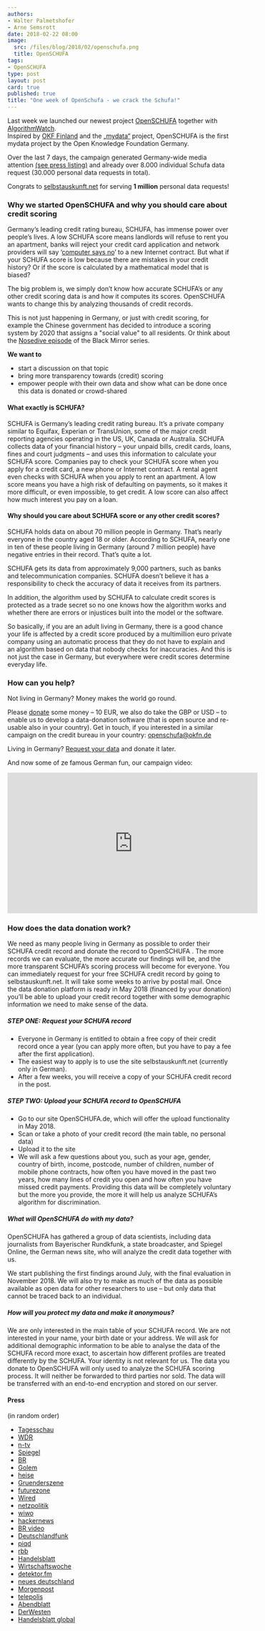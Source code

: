 ```yaml
---
authors: 
- Walter Palmetshofer
- Arne Semsrott
date: 2018-02-22 08:00
image:
  src: /files/blog/2018/02/openschufa.png
  title: OpenSCHUFA
tags:
- OpenSCHUFA
type: post
layout: post
card: true
published: true
title: "One week of OpenSchufa - we crack the Schufa!" 
---
```


Last week we launched our newest project [OpenSCHUFA](http://openschufa.de) together with [AlgorithmWatch](https://algorithmwatch.org/de/).<br> 
Inspired by [OKF Finland](http://www.okf.fi) and the [„mydata“](http://mydata.org) project, OpenSCHUFA is the first mydata project by the Open Knowledge Foundation Germany.

Over the last 7 days, the campaign generated Germany-wide media attention [(see press listing)](#media) 
and already over 8.000 individual Schufa data request (30.000 personal data requests in total).

Congrats to [selbstauskunft.net](http://selbstauskunft.net) for serving **1 million** personal data requests!


### Why we started OpenSCHUFA and why you should care about credit scoring 

Germany’s leading credit rating bureau, SCHUFA, has immense power over people’s lives. A low SCHUFA score means landlords will refuse to rent you an apartment, banks will reject your credit card application and network providers will say ‘[computer says no](https://youtu.be/AJQ3TM-p2QI?t=45)’ to a new Internet contract. But what if your SCHUFA score is low because there are mistakes in your credit history? Or if the score is calculated by a mathematical model that is biased?

The big problem is, we simply don’t know how accurate SCHUFA’s or any other credit scoring data is and how it computes its scores. OpenSCHUFA wants to change this by analyzing thousands of credit records.

This is not just happening in Germany, or just with credit scoring, for example the Chinese government has decided to introduce a scoring system by 2020 that assigns a "social value" to all residents. Or think about the [Nosedive episode](https://en.wikipedia.org/wiki/Nosedive) of the Black Mirror series. 

**We want to**
- start a discussion on that topic 
- bring more transparency towards (credit) scoring 
- empower people with their own data and show what can be done once this data is donated or crowd-shared


#### What exactly is SCHUFA?

SCHUFA is Germany’s leading credit rating bureau. It’s a private company similar to Equifax, Experian or TransUnion, some of the major credit reporting agencies operating in the US, UK, Canada or Australia.
SCHUFA collects data of your financial history – your unpaid bills, credit cards, loans, fines and court judgments – and uses this information to calculate your SCHUFA score. Companies pay to check your SCHUFA score when you apply for a credit card, a new phone or Internet contract. A rental agent even checks with SCHUFA when you apply to rent an apartment. A low score means you have a high risk of defaulting on payments, so it makes it more difficult, or even impossible, to get credit. A low score can also affect how much interest you pay on a loan.

#### Why should you care about SCHUFA score or any other credit scores?

SCHUFA holds data on about 70 million people in Germany. That’s nearly everyone in the country aged 18 or older. According to SCHUFA, nearly one in ten of these people living in Germany (around 7 million people) have negative entries in their record. That’s quite a lot.

SCHUFA gets its data from approximately 9,000 partners, such as banks and telecommunication companies. SCHUFA doesn’t believe it has a responsibility to check the accuracy of data it receives from its partners. 

In addition, the algorithm used by SCHUFA to calculate credit scores is protected as a trade secret so no one knows how the algorithm works and whether there are errors or injustices built into the model or the software.

So basically, if you are an adult living in Germany, there is a good chance your life is affected by a credit score produced by a multimillion euro private company using an automatic process that they do not have to explain and an algorithm based on data that nobody checks for inaccuracies. And this is not just the case in Germany, but everywhere were credit scores determine everyday life. 

### How can you help?

Not living in Germany? Money makes the world go round.

Please [donate](https://www.startnext.com/en/openschufa) some money – 10 EUR, we also do take the GBP or USD –  to enable us to develop a data-donation software (that is open source and re-usable also in your country). Get in touch, if you interested in a similar campaign on the credit bureau in your country: openschufa@okfn.de

Living in Germany? [Request your data](http://selbstauskunft.de/schufa) and donate it later.

And now some of ze famous German fun, our campaign video:

<iframe width="560" height="315" src="https://www.youtube-nocookie.com/embed/HBsD8BdXSCY?cc_lang_pref=en&amp;cc_load_policy=1" frameborder="0" allow="autoplay; encrypted-media" allowfullscreen=""></iframe>


 
### How does the data donation work?

We need as many people living in Germany as possible to order their SCHUFA credit record and donate the record to OpenSCHUFA . The more records we can evaluate, the more accurate our findings will be, and the more transparent SCHUFA’s scoring process will become for everyone. You can immediately request for your free SCHUFA credit record by going to selbstauskunft.net. It will take some weeks to arrive by postal mail. Once the data donation platform is ready in May 2018 (financed by your donation) you’ll be able to upload your credit record together with some demographic information we need to make sense of the data. 
##### STEP ONE: Request your SCHUFA record
* Everyone in Germany is entitled to obtain a free copy of their credit record once a year (you can apply more often, but you have to pay a fee after the first application).
* The easiest way to apply is to use the site selbstauskunft.net (currently only in German).
* After a few weeks, you will receive a copy of your SCHUFA credit record in the post.
##### STEP TWO: Upload your SCHUFA record to OpenSCHUFA
* Go to our site OpenSCHUFA.de, which will offer the upload functionality in May 2018.
* Scan or take a photo of your credit record (the main table, no personal data)
* Upload it to the site
* We will ask a few questions about you, such as your age, gender, country of birth, income, postcode, number of children, number of mobile phone contracts, how often you have moved in the past two years, how many lines of credit you open and how often you have missed credit payments. Providing this data will be completely voluntary but the more you provide, the more it will help us analyze SCHUFA’s algorithm for discrimination.

##### What will OpenSCHUFA do with my data?
OpenSCHUFA has gathered a group of data scientists, including data journalists from Bayerischer Rundkfunk, a state broadcaster, and Spiegel Online, the German news site, who will analyze the credit data together with us.

We start publishing the first findings around July, with the final evaluation in November 2018. We will also try to make as much of the data as possible available as open data for other researchers to use – but only data that cannot be traced back to an individual.

##### How will you protect my data and make it anonymous?
We are only interested in the main table of your SCHUFA record. We are not interested in your name, your birth date or your address. We will ask for additional demographic information to be able to analyse the data of the SCHUFA record more exact, to ascertain how different profiles are treated differently by the SCHUFA. Your identity is not relevant for us.
<a id="media"></a>
The data you donate to OpenSCHUFA will only used to analyze the SCHUFA scoring process. It will neither be forwarded to third parties nor sold. The data will be transferred with an end-to-end encryption and stored on our server.

<a id="media"></a>
#### Press
(in random order)

* [Tagesschau](http://www.tagesschau.de/inland/schufa-101.html)
* [WDR](https://www1.wdr.de/mediathek/video/sendungen/wdr-aktuell/video-schufa-score-transparent-machen--100.html) 
* [n-tv](https://www.n-tv.de/ratgeber/Aktivisten-wollen-Schufa-Code-knacken-article20288673.html) 
* [Spiegel](http://www.spiegel.de/wirtschaft/service/kreditwuerdigkeit-wie-die-schufa-formel-zu-knacken-ist-a-1193522.html) 
* [BR](https://www.br.de/nachrichten/blackbox-schufa-eine-initiative-will-transparenz-schaffen-100.html)
* [Golem](https://www.golem.de/news/openschufa-reverse-engineering-der-schufa-geplant-1802-132791.html)
* [heise](https://www.heise.de/newsticker/meldung/OpenSCHUFA-Projekt-will-Scoring-Methoden-rekonstruieren-3970425.html) 
* [Gruenderszene](https://www.gruenderszene.de/allgemein/openschufa-algorithmus-bonitaet-auskunft) 
* [futurezone](https://www.futurezone.de/netzpolitik/article213448091/OpenSCHUFA-will-mit-Crowdfunding-die-Schufa-Formel-knacken.html)
* [Wired](https://www.wired.de/collection/life/openschufa-macht-bonitaets-scoring-ueberpruefbar)
* [netzpolitik](https://netzpolitik.org/2018/jetzt-mitmachen-wir-knacken-die-schufa/)
* [wiwo](http://www.wiwo.de/videos/news/initiative-open-schufa-fordert-mehr-transparenz/20970138.html)
* [hackernews](https://news.ycombinator.com/item?id=16391260#16392311)
* [BR video](https://www.br.de/mediathek/video/verbraucher-tipp-ohne-schufa-kein-kredit-av:5a86d5bae4b2ba0018d49993)
* [Deutschlandfunk](https://www.deutschlandfunknova.de/nachrichten/initiative-datenjournalisten-wollen-schufa-bewertung-offen-legen)
* [piqd](https://www.piqd.de/technologie-gesellschaft/openschufa-wie-deine-daten-helfen-das-schufa-scoring-zu-hacken)
* [rbb](https://www.rbb24.de/wirtschaft/beitrag/2018/02/open-schufa-aufruf-datenspenden-ngo-berlin.html)
* [Handelsblatt](http://www.handelsblatt.com/finanzen/steuern-recht/recht/initiative-will-algorithmus-knacken-so-greift-open-schufa-die-auskunftei-an/20973246.html)
* [Wirtschaftswoche](http://www.wiwo.de/finanzen/steuern-recht/initiative-will-algorithmus-knacken-so-greift-open-schufa-die-auskunftei-an/20973728.html)
* [detektor.fm](https://detektor.fm/wirtschaft/frag-den-staat-open-schufa)
* [neues deutschland](https://www.neues-deutschland.de/artikel/1079929.openschufa-initiative-will-algorithmus-knacken.html)
* [Morgenpost](https://www.morgenpost.de/wirtschaft/article213506955/Initiative-Open-Schufa-will-den-Credit-Score-offenlegen.html)
* [telepolis](https://www.heise.de/tp/features/OpenSchufa-will-Bonitaetsauskunft-Algorithmus-herausfinden-3975166.html)
* [Abendblatt](https://www.abendblatt.de/wirtschaft/article213506955/Initiative-Open-Schufa-will-den-Credit-Score-offenlegen.html)
* [DerWesten](https://www.derwesten.de/wirtschaft/initiative-open-schufa-will-den-credit-score-offenlegen-id213506955.html)
* [Handelsblatt global](https://global.handelsblatt.com/politics/germany-mass-surveillance-social-credit-china-big-data-886786)
